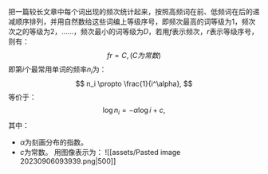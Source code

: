 把一篇较长文章中每个词出现的频次统计起来，按照高频词在前、低频词在后的递减顺序排列，并用自然数给这些词编上等级序号，即频次最高的词等级为$1$，频次次之的等级为$2$，……，频次最小的词等级为$D$，若用$f$表示频次，$r$表示等级序号，则有：
$$
fr=C, (C为常数)
$$
即第$i$个最常用单词的频率$n_i$为：
$$
n_i \propto \frac{1}{i^\alpha},
$$
等价于：
$$
\log n_i = -\alpha \log i + c,
$$
其中：
- $\alpha$为刻画分布的指数。
- $c$为常数。
用图像表示为：
![[assets/Pasted image 20230906093939.png|500]]
